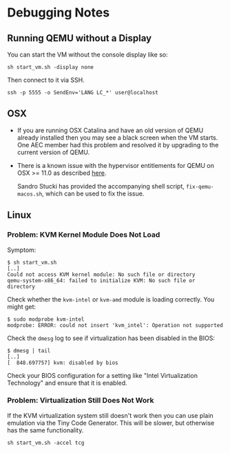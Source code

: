 # Debugging Notes

## Running QEMU without a Display

You can start the VM without the console display like so:

```
sh start_vm.sh -display none
```

Then connect to it via SSH.

```
ssh -p 5555 -o SendEnv='LANG LC_*' user@localhost
```


## OSX

- If you are running OSX Catalina and have an old version of QEMU already
  installed then you may see a black screen when the VM starts. One AEC member
  had this problem and resolved it by upgrading to the current version of QEMU.

- There is a known issue with the hypervisor entitlements for QEMU on
  OSX >= 11.0 as described
  [here](https://www.arthurkoziel.com/qemu-on-macos-big-sur/).

  Sandro Stucki has provided the accompanying shell script,
  `fix-qemu-macos.sh`, which can be used to fix the issue.


## Linux

### Problem: KVM Kernel Module Does Not Load

Symptom:

```
$ sh start_vm.sh
[..]
Could not access KVM kernel module: No such file or directory
qemu-system-x86_64: failed to initialize KVM: No such file or directory
```

Check whether the `kvm-intel` or `kvm-amd` module is loading correctly. You
might get:

```
$ sudo modprobe kvm-intel
modprobe: ERROR: could not insert 'kvm_intel': Operation not supported
```

Check the `dmesg` log to see if virtualization has been disabled in the BIOS:

```
$ dmesg | tail
[..]
[  848.697757] kvm: disabled by bios
```

Check your BIOS configuration for a setting like "Intel Virtualization
Technology" and ensure that it is enabled.


### Problem: Virtualization Still Does Not Work

If the KVM virtualization system still doesn't work then you can use plain
emulation via the Tiny Code Generator. This will be slower, but otherwise has
the same functionality.

```
sh start_vm.sh -accel tcg
```
